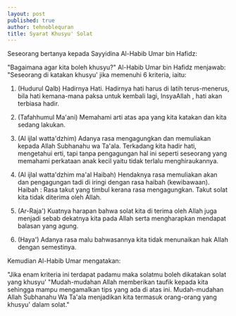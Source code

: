 ```yaml
---
layout: post
published: true
author: tehnoblequran
title: Syarat Khusyu' Solat
---
```

Seseorang bertanya kepada Sayyidina Al-Habib Umar bin Hafidz:

"Bagaimana agar kita boleh khusyu?" Al-Habib Umar bin Hafidz menjawab: "Seseorang di katakan khusyu' jika memenuhi 6 kriteria, iaitu:

1. (Hudurul Qalb) Hadirnya Hati. Hadirnya hati harus di latih terus-menerus, bila hati kemana-mana paksa untuk kembali lagi, InsyaAllah , hati akan terbiasa hadir.

2. (Tafahhumul Ma'ani) Memahami arti atas apa yang kita katakan dan kita sedang lakukan.

3. (Al ijlal watta'dzhim) Adanya rasa mengagungkan dan memuliakan kepada Allah Subhanahu wa Ta'ala. Terkadang kita hadir hati, mengetahui erti, tapi tanpa pengagungan hal ini seperti seseorang yang memahami perkataan anak kecil yaitu tidak terlalu menghiraukannya.

4. (Al ijlal watta'dzhim ma'al Haibah) Hendaknya rasa memuliakan akan dan pengagungan tadi di iringi dengan rasa haibah (kewibawaan). Haibah : Rasa takut yang timbul kerana rasa mengagungkan. Takut solat kita tidak diterima oleh Allah.

5. (Ar-Raja') Kuatnya harapan bahwa solat kita di terima oleh Allah juga menjadi sebab dekatnya kita pada Allah serta mengharapkan mendapat balasan yang agung.

6. (Haya') Adanya rasa malu bahwasannya kita tidak menunaikan hak Allah dengan semestinya.

Kemudian Al-Habib Umar mengatakan:

"Jika enam kriteria ini terdapat padamu maka solatmu boleh dikatakan solat yang khusyu' "Mudah-mudahan Allah memberikan taufik kepada kita sehingga mampu mengamalkan tips yang ada di atas ini. Mudah-mudahan Allah Subhanahu Wa Ta'ala menjadikan kita termasuk orang-orang yang khusyu' dalam solat."

